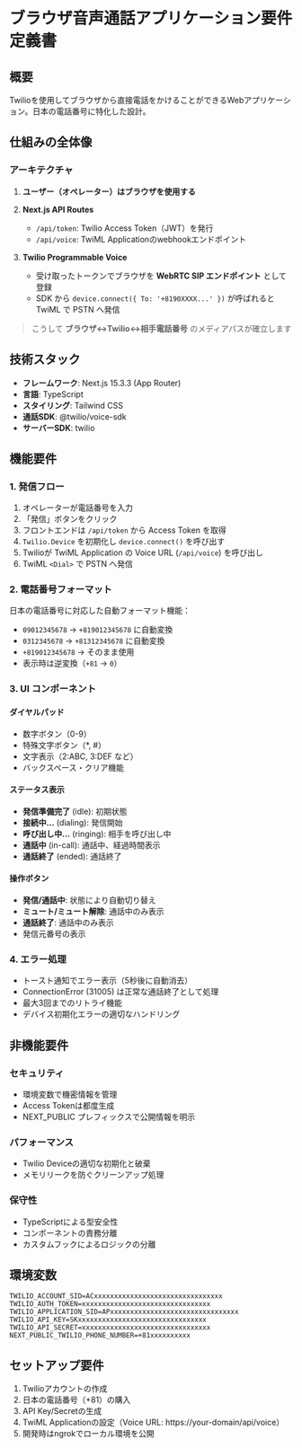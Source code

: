 # ブラウザ音声通話アプリケーション要件定義書

## 概要

Twilioを使用してブラウザから直接電話をかけることができるWebアプリケーション。日本の電話番号に特化した設計。

## 仕組みの全体像

### アーキテクチャ

1. **ユーザー（オペレーター）はブラウザを使用する**

2. **Next.js API Routes**
   - `/api/token`: Twilio Access Token（JWT）を発行
   - `/api/voice`: TwiML Applicationのwebhookエンドポイント

3. **Twilio Programmable Voice**
   - 受け取ったトークンでブラウザを **WebRTC SIP エンドポイント** として登録
   - SDK から `device.connect({ To: '+8190XXXX...' })` が呼ばれると TwiML で PSTN へ発信

> こうして **ブラウザ↔Twilio↔相手電話番号** のメディアパスが確立します

## 技術スタック

- **フレームワーク**: Next.js 15.3.3 (App Router)
- **言語**: TypeScript
- **スタイリング**: Tailwind CSS
- **通話SDK**: @twilio/voice-sdk
- **サーバーSDK**: twilio

## 機能要件

### 1. 発信フロー

1. オペレーターが電話番号を入力
2. 「発信」ボタンをクリック
3. フロントエンドは `/api/token` から Access Token を取得
4. `Twilio.Device` を初期化し `device.connect()` を呼び出す
5. Twilioが TwiML Application の Voice URL (`/api/voice`) を呼び出し
6. TwiML `<Dial>` で PSTN へ発信

### 2. 電話番号フォーマット

日本の電話番号に対応した自動フォーマット機能：

- `09012345678` → `+819012345678` に自動変換
- `0312345678` → `+81312345678` に自動変換
- `+819012345678` → そのまま使用
- 表示時は逆変換（`+81` → `0`）

### 3. UI コンポーネント

#### ダイヤルパッド
- 数字ボタン（0-9）
- 特殊文字ボタン（*, #）
- 文字表示（2:ABC, 3:DEF など）
- バックスペース・クリア機能

#### ステータス表示
- **発信準備完了** (idle): 初期状態
- **接続中...** (dialing): 発信開始
- **呼び出し中...** (ringing): 相手を呼び出し中
- **通話中** (in-call): 通話中、経過時間表示
- **通話終了** (ended): 通話終了

#### 操作ボタン
- **発信/通話中**: 状態により自動切り替え
- **ミュート/ミュート解除**: 通話中のみ表示
- **通話終了**: 通話中のみ表示
- 発信元番号の表示

### 4. エラー処理

- トースト通知でエラー表示（5秒後に自動消去）
- ConnectionError (31005) は正常な通話終了として処理
- 最大3回までのリトライ機能
- デバイス初期化エラーの適切なハンドリング

## 非機能要件

### セキュリティ
- 環境変数で機密情報を管理
- Access Tokenは都度生成
- NEXT_PUBLIC プレフィックスで公開情報を明示

### パフォーマンス
- Twilio Deviceの適切な初期化と破棄
- メモリリークを防ぐクリーンアップ処理

### 保守性
- TypeScriptによる型安全性
- コンポーネントの責務分離
- カスタムフックによるロジックの分離

## 環境変数

```
TWILIO_ACCOUNT_SID=ACxxxxxxxxxxxxxxxxxxxxxxxxxxxxxxxx
TWILIO_AUTH_TOKEN=xxxxxxxxxxxxxxxxxxxxxxxxxxxxxxxx
TWILIO_APPLICATION_SID=APxxxxxxxxxxxxxxxxxxxxxxxxxxxxxxxx
TWILIO_API_KEY=SKxxxxxxxxxxxxxxxxxxxxxxxxxxxxxxxx
TWILIO_API_SECRET=xxxxxxxxxxxxxxxxxxxxxxxxxxxxxxxx
NEXT_PUBLIC_TWILIO_PHONE_NUMBER=+81xxxxxxxxxx
```

## セットアップ要件

1. Twilioアカウントの作成
2. 日本の電話番号（+81）の購入
3. API Key/Secretの生成
4. TwiML Applicationの設定（Voice URL: https://your-domain/api/voice）
5. 開発時はngrokでローカル環境を公開 